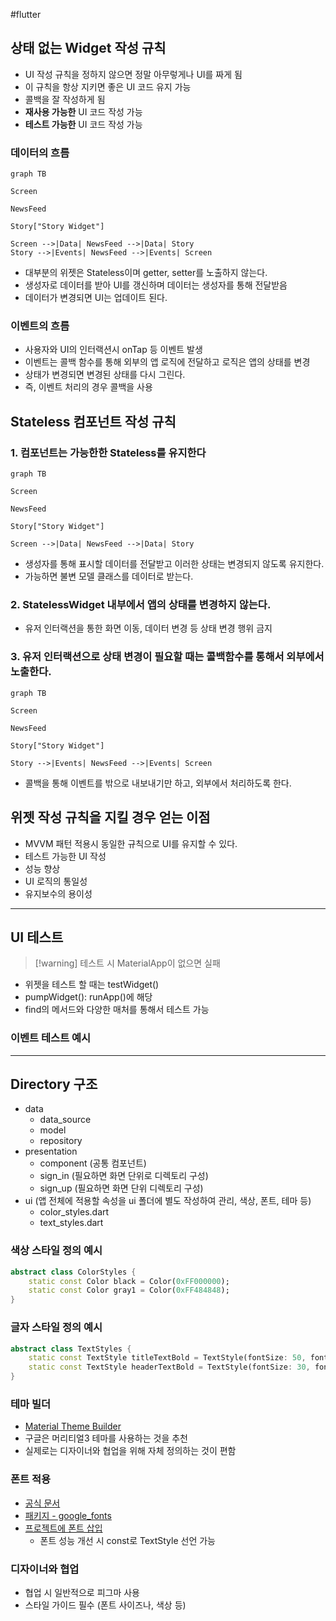 #flutter

## 상태 없는 Widget 작성 규칙
- UI 작성 규칙을 정하지 않으면 정말 아무렇게나 UI를 짜게 됨
- 이 규칙을 항상 지키면 좋은 UI 코드 유지 가능
- 콜백을 잘 작성하게 됨
- **재사용 가능한** UI 코드 작성 가능
- **테스트 가능한** UI 코드 작성 가능


### 데이터의 흐름

```mermaid
graph TB

Screen

NewsFeed

Story["Story Widget"]

Screen -->|Data| NewsFeed -->|Data| Story
Story -->|Events| NewsFeed -->|Events| Screen
```

- 대부분의 위젯은 Stateless이며 getter, setter를 노출하지 않는다.
- 생성자로 데이터를 받아 UI를 갱신하며 데이터는 생성자를 통해 전달받음
- 데이터가 변경되면 UI는 업데이트 된다.

### 이벤트의 흐름
- 사용자와 UI의 인터랙션시 onTap 등 이벤트 발생
- 이벤트는 콜백 함수를 통해 외부의 앱 로직에 전달하고 로직은 앱의 상태를 변경
- 상태가 변경되면 변경된 상태를 다시 그린다.
- 즉, 이벤트 처리의 경우 콜백을 사용


## Stateless 컴포넌트 작성 규칙
### 1. 컴포넌트는 가능한한 Stateless를 유지한다
```mermaid
graph TB

Screen

NewsFeed

Story["Story Widget"]

Screen -->|Data| NewsFeed -->|Data| Story
```
- 생성자를 통해 표시할 데이터를 전달받고 이러한 상태는 변경되지 않도록 유지한다.
- 가능하면 불변 모델 클래스를 데이터로 받는다.
	
### 2. StatelessWidget 내부에서 앱의 상태를 변경하지 않는다.

- 유저 인터랙션을 통한 화면 이동, 데이터 변경 등 상태 변경 행위 금지

### 3. 유저 인터랙션으로 상태 변경이 필요할 때는 콜백함수를 통해서 외부에서 노출한다.
```mermaid
graph TB

Screen

NewsFeed

Story["Story Widget"]

Story -->|Events| NewsFeed -->|Events| Screen
```
- 콜백을 통해 이벤트를 밖으로 내보내기만 하고, 외부에서 처리하도록 한다.

## 위젯 작성 규칙을 지킬 경우 얻는 이점
- MVVM 패턴 적용시 동일한 규칙으로 UI를 유지할 수 있다.
- 테스트 가능한 UI 작성
- 성능 향상
- UI 로직의 통일성
- 유지보수의 용이성

---
## UI 테스트
> [!warning] 테스트 시 MaterialApp이 없으면 실패

- 위젯을 테스트 할 때는 testWidget()
- pumpWidget(): runApp()에 해당
- find의 메서드와 다양한 매처를 통해서 테스트 가능
### 이벤트 테스트 예시


---
## Directory 구조
- data
	- data_source
	- model
	- repository
- presentation
	- component (공통 컴포넌트)
	- sign_in (필요하면 화면 단위로 디렉토리 구성)
	- sign_up (필요하면 화면 단위 디렉토리 구성)
- ui (앱 전체에 적용할 속성을 ui 폴더에 별도 작성하여 관리, 색상, 폰트, 테마 등)
	- color_styles.dart 
	- text_styles.dart

### 색상 스타일 정의 예시
```dart
abstract class ColorStyles {
	static const Color black = Color(0xFF000000);
	static const Color gray1 = Color(0xFF484848);
}
```

### 글자 스타일 정의 예시

```dart
abstract class TextStyles {
	static const TextStyle titleTextBold = TextStyle(fontSize: 50, fontWeight: FontWeight.bold, fontFamily: 'Poppins');
	static const TextStyle headerTextBold = TextStyle(fontSize: 30, fontWeight: FontWeight.bold, fontFamily: 'Poppins');
}
```

### 테마 빌더
- [Material Theme Builder](https://material-foundation.github.io/material-theme-builder/)
- 구글은 머리티얼3 테마를 사용하는 것을 추천
- 실제로는 디자이너와 협업을 위해 자체 정의하는 것이 편함

### 폰트 적용
- [공식 문서](https://docs.flutter.dev/ui/design/text/typography)
- [패키지 - google_fonts](https://pub.dev/packages/google_fonts)
- [프로젝트에 폰트 삽입](https://docs.flutter.dev/cookbook/design/fonts)
	- 폰트 성능 개선 시 const로 TextStyle 선언 가능

### 디자이너와 협업
- 협업 시 일반적으로 피그마 사용
- 스타일 가이드 필수 (폰트 사이즈나, 색상 등)

